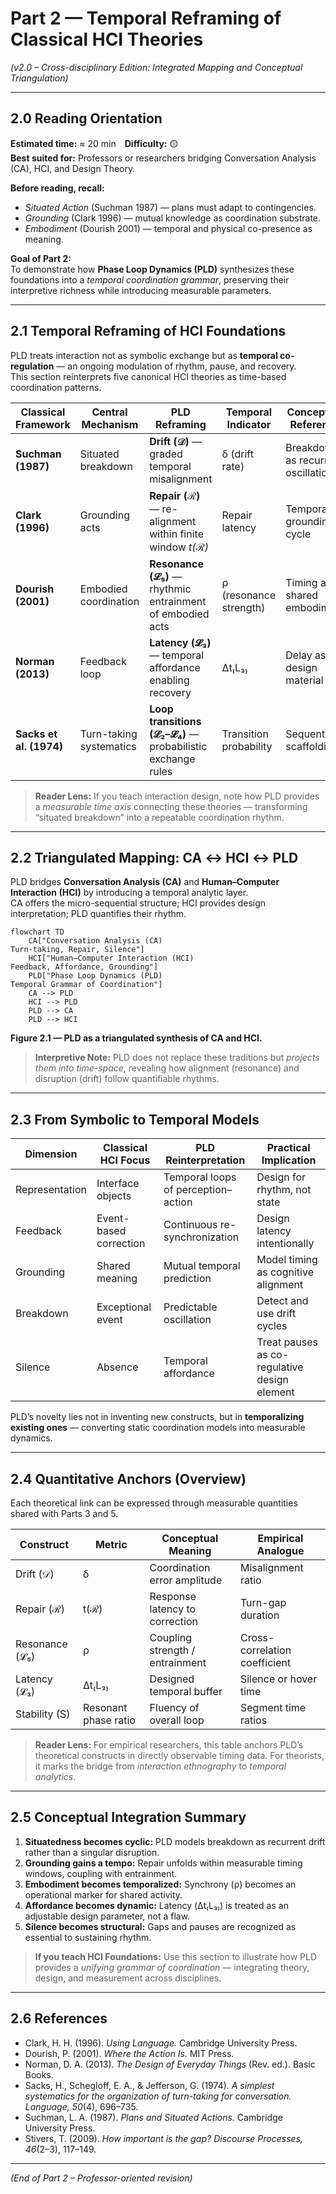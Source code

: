 # Part 2 — Temporal Reframing of Classical HCI Theories
*(v2.0 – Cross-disciplinary Edition: Integrated Mapping and Conceptual Triangulation)*

---

## 2.0 Reading Orientation

**Estimated time:** ≈ 20 min **Difficulty:** 🟡  
**Best suited for:** Professors or researchers bridging Conversation Analysis (CA), HCI, and Design Theory.

**Before reading, recall:**  
- *Situated Action* (Suchman 1987) — plans must adapt to contingencies.  
- *Grounding* (Clark 1996) — mutual knowledge as coordination substrate.  
- *Embodiment* (Dourish 2001) — temporal and physical co-presence as meaning.  

**Goal of Part 2:**  
To demonstrate how **Phase Loop Dynamics (PLD)** synthesizes these foundations into a *temporal coordination grammar*, preserving their interpretive richness while introducing measurable parameters.

---

## 2.1 Temporal Reframing of HCI Foundations

PLD treats interaction not as symbolic exchange but as **temporal co-regulation** — an ongoing modulation of rhythm, pause, and recovery.  
This section reinterprets five canonical HCI theories as time-based coordination patterns.

| Classical Framework | Central Mechanism | PLD Reframing | Temporal Indicator | Conceptual Reference |
|----------------------|------------------|----------------|--------------------|----------------------|
| **Suchman (1987)** | Situated breakdown | **Drift (𝒟)** — graded temporal misalignment | δ (drift rate) | Breakdown as recurrent oscillation |
| **Clark (1996)** | Grounding acts | **Repair (ℛ)** — re-alignment within finite window *t(ℛ)* | Repair latency | Temporal grounding cycle |
| **Dourish (2001)** | Embodied coordination | **Resonance (𝓛₅)** — rhythmic entrainment of embodied acts | ρ (resonance strength) | Timing as shared embodiment |
| **Norman (2013)** | Feedback loop | **Latency (𝓛₃)** — temporal affordance enabling recovery | Δt₍L₃₎ | Delay as design material |
| **Sacks et al. (1974)** | Turn-taking systematics | **Loop transitions (𝓛₂–𝓛₄)** — probabilistic exchange rules | Transition probability | Sequential scaffolding |

> **Reader Lens:** If you teach interaction design, note how PLD provides a *measurable time axis* connecting these theories — transforming “situated breakdown” into a repeatable coordination rhythm.

---

## 2.2 Triangulated Mapping: CA ↔ HCI ↔ PLD

PLD bridges **Conversation Analysis (CA)** and **Human–Computer Interaction (HCI)** by introducing a temporal analytic layer.  
CA offers the micro-sequential structure; HCI provides design interpretation; PLD quantifies their rhythm.

```mermaid
flowchart TD
    CA["Conversation Analysis (CA)
Turn-taking, Repair, Silence"]
    HCI["Human–Computer Interaction (HCI)
Feedback, Affordance, Grounding"]
    PLD["Phase Loop Dynamics (PLD)
Temporal Grammar of Coordination"]
    CA --> PLD
    HCI --> PLD
    PLD --> CA
    PLD --> HCI
```

**Figure 2.1 — PLD as a triangulated synthesis of CA and HCI.**

> **Interpretive Note:** PLD does not replace these traditions but *projects them into time-space*, revealing how alignment (resonance) and disruption (drift) follow quantifiable rhythms.

---

## 2.3 From Symbolic to Temporal Models

| Dimension | Classical HCI Focus | PLD Reinterpretation | Practical Implication |
|------------|--------------------|----------------------|-----------------------|
| Representation | Interface objects | Temporal loops of perception–action | Design for rhythm, not state |
| Feedback | Event-based correction | Continuous re-synchronization | Design latency intentionally |
| Grounding | Shared meaning | Mutual temporal prediction | Model timing as cognitive alignment |
| Breakdown | Exceptional event | Predictable oscillation | Detect and use drift cycles |
| Silence | Absence | Temporal affordance | Treat pauses as co-regulative design element |

PLD’s novelty lies not in inventing new constructs, but in **temporalizing existing ones** — converting static coordination models into measurable dynamics.

---

## 2.4 Quantitative Anchors (Overview)

Each theoretical link can be expressed through measurable quantities shared with Parts 3 and 5.

| Construct | Metric | Conceptual Meaning | Empirical Analogue |
|------------|---------|-------------------|--------------------|
| Drift (𝒟) | δ | Coordination error amplitude | Misalignment ratio |
| Repair (ℛ) | t(ℛ) | Response latency to correction | Turn-gap duration |
| Resonance (𝓛₅) | ρ | Coupling strength / entrainment | Cross-correlation coefficient |
| Latency (𝓛₃) | Δt₍L₃₎ | Designed temporal buffer | Silence or hover time |
| Stability (S) | Resonant phase ratio | Fluency of overall loop | Segment time ratios |

> **Reader Lens:** For empirical researchers, this table anchors PLD’s theoretical constructs in directly observable timing data. For theorists, it marks the bridge from *interaction ethnography* to *temporal analytics*.

---

## 2.5 Conceptual Integration Summary

1. **Situatedness becomes cyclic:** PLD models breakdown as recurrent drift rather than a singular disruption.  
2. **Grounding gains a tempo:** Repair unfolds within measurable timing windows, coupling with entrainment.  
3. **Embodiment becomes temporalized:** Synchrony (ρ) becomes an operational marker for shared activity.  
4. **Affordance becomes dynamic:** Latency (Δt₍L₃₎) is treated as an adjustable design parameter, not a flaw.  
5. **Silence becomes structural:** Gaps and pauses are recognized as essential to sustaining rhythm.

> **If you teach HCI Foundations:** Use this section to illustrate how PLD provides a *unifying grammar of coordination* — integrating theory, design, and measurement across disciplines.

---

## 2.6 References

- Clark, H. H. (1996). *Using Language.* Cambridge University Press.  
- Dourish, P. (2001). *Where the Action Is.* MIT Press.  
- Norman, D. A. (2013). *The Design of Everyday Things* (Rev. ed.). Basic Books.  
- Sacks, H., Schegloff, E. A., & Jefferson, G. (1974). *A simplest systematics for the organization of turn-taking for conversation.* *Language, 50*(4), 696–735.  
- Suchman, L. A. (1987). *Plans and Situated Actions.* Cambridge University Press.  
- Stivers, T. (2009). *How important is the gap?* *Discourse Processes, 46*(2–3), 117–149.

---

*(End of Part 2 – Professor-oriented revision)*
